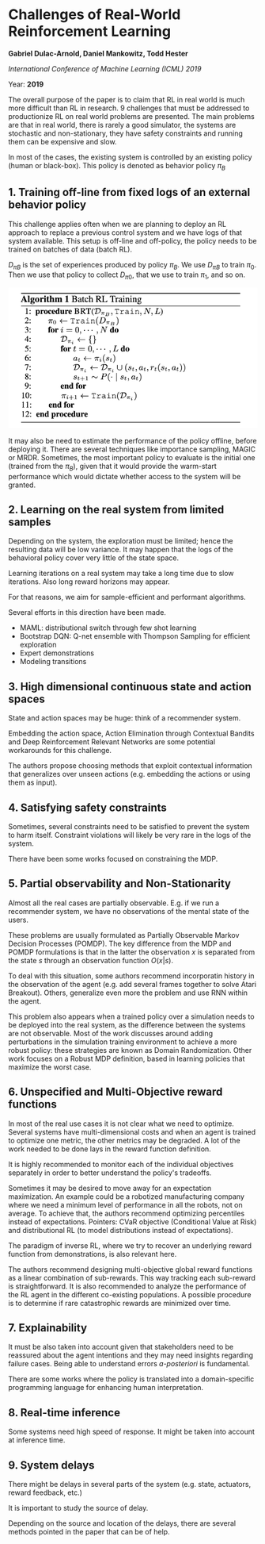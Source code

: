 # Challenges of Real-World Reinforcement Learning

**Gabriel Dulac-Arnold, Daniel Mankowitz, Todd Hester**

*International Conference of Machine Learning (ICML) 2019*

Year: **2019**

The overall purpose of the paper is to claim that RL in real world is much more difficult than RL in research. 9 challenges that must be addressed to productionize RL on real world problems are presented. The main problems are that in real world, there is rarely a good simulator, the systems are stochastic and non-stationary, they have safety constraints and running them can be expensive and slow.

In most of the cases, the existing system is controlled by an existing policy (human or black-box). This policy is denoted as behavior policy $π_B$

## 1. Training off-line from fixed logs of an external behavior policy
This challenge applies often when we are planning to deploy an RL approach to replace a previous control system and we have logs of that system available. This setup is off-line and off-policy, the policy needs to be trained on batches of data (batch RL).

$D_{\pi B}$  is the set of experiences produced by policy $\pi_B$. We use $D_{\pi B}$ to train $\pi_0$. Then we use that policy to collect $D_{\pi 0}$, that we use to train $\pi_1$, and so on.

![](dulacarnold2019/batchrl.png)

It may also be need to estimate the performance of the policy offline, before deploying it. There are several techniques like importance sampling, MAGIC or MRDR. Sometimes, the most important policy to evaluate is the initial one (trained from the $\pi_B$), given that it would provide the warm-start performance which would dictate whether access to the system will be granted.

## 2. Learning on the real system from limited samples
Depending on the system, the exploration must be limited; hence the resulting data will be low variance. It may happen that the logs of the behavioral policy cover very little of the state space.

Learning iterations on a real system may take a long time due to slow iterations. Also long reward horizons may appear.

For that reasons, we aim for sample-efficient and performant algorithms.

Several efforts in this direction have been made.
- MAML: distributional switch through few shot learning
- Bootstrap DQN: Q-net ensemble with Thompson Sampling for efficient exploration
- Expert demonstrations
- Modeling transitions

## 3. High dimensional continuous state and action spaces
State and action spaces may be huge: think of a recommender system.

Embedding the action space, Action Elimination through Contextual Bandits and Deep Reinforcement Relevant Networks are some potential workarounds for this challenge.

The authors propose choosing methods that exploit contextual information that generalizes over unseen actions (e.g. embedding the actions or using them as input).

## 4. Satisfying safety constraints
Sometimes, several constraints need to be satisfied to prevent the system to harm itself. Constraint violations will likely be very rare in the logs of the system.

There have been some works focused on constraining the MDP.

## 5. Partial observability and Non-Stationarity
Almost all the real cases are partially observable. E.g. if we run a recommender system, we have no observations of the mental state of the users.

These problems are usually formulated as Partially Observable Markov Decision Processes (POMDP). The key difference from the MDP and POMDP formulations is that in the latter the observation $x$ is separated from the state $s$ through an observation function $O(x|s)$.

To deal with this situation, some authors recommend incorporatin history in the observation of the agent (e.g. add several frames together to solve Atari Breakout). Others, generalize even more the problem and use RNN within the agent.

This problem also appears when a trained policy over a simulation needs to be deployed into the real system, as the difference between the systems are not observable. Most of the work discusses around adding perturbations in the simulation training environment to achieve a more robust policy: these strategies are known as Domain Randomization. Other work focuses on a Robust MDP definition, based in learning policies that maximize the worst case.

## 6. Unspecified and Multi-Objective reward functions
In most of the real use cases it is not clear what we need to optimize. Several systems have multi-dimensional costs and when an agent is trained to optimize one metric, the other metrics may be degraded. A lot of the work needed to be done lays in the reward function definition.

It is highly recommended to monitor each of the individual objectives separately in order to better understand the policy's tradeoffs.

Sometimes it may be desired to move away for an expectation maximization. An example could be a robotized manufacturing company where we need a minimum level of performance in all the robots, not on average. To achieve that, the authors recommend optimizing percentiles instead of expectations. Pointers: CVaR objective (Conditional Value at Risk) and distributional RL (to model distributions instead of expectations).

The paradigm of inverse RL, where we try to recover an underlying reward function from demonstrations, is also relevant here.

The authors recommend designing multi-objective global reward functions as a linear combination of sub-rewards. This way tracking each sub-reward is straightforward. It is also recommended to analyze the performance of the RL agent in the different co-existing populations. A possible procedure is to determine if rare catastrophic rewards are minimized over time.

## 7. Explainability
It must be also taken into account given that stakeholders need to be reassured about the agent intentions and they may need insights regarding failure cases. Being able to understand errors *a-posteriori* is fundamental.

There are some works where the policy is translated into a domain-specific programming language for enhancing human interpretation.

## 8. Real-time inference
Some systems need high speed of response. It might be taken into account at inference time.

## 9. System delays
There might be delays in several parts of the system (e.g. state, actuators, reward feedback, etc.)

It is important to study the source of delay.

Depending on the source and location of the delays, there are several methods pointed in the paper that can be of help.